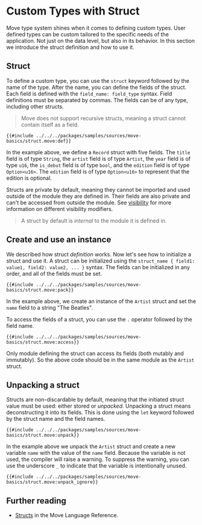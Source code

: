 # Custom Types with Struct

Move type system shines when it comes to defining custom types. User defined types can be custom tailored to the specific needs of the application. Not just on the data level, but also in its behavior. In this section we introduce the struct definition and how to use it.

## Struct

To define a custom type, you can use the `struct` keyword followed by the name of the type. After the name, you can define the fields of the struct. Each field is defined with the `field_name: field_type` syntax. Field definitions must be separated by commas. The fields can be of any type, including other structs.

> Move does not support recursive structs, meaning a struct cannot contain itself as a field.

```move
{{#include ../../../packages/samples/sources/move-basics/struct.move:def}}
```

In the example above, we define a `Record` struct with five fields. The `title` field is of type `String`, the `artist` field is of type `Artist`, the `year` field is of type `u16`, the `is_debut` field is of type `bool`, and the `edition` field is of type `Option<u16>`. The `edition` field is of type `Option<u16>` to represent that the edition is optional.

Structs are private by default, meaning they cannot be imported and used outside of the module they are defined in. Their fields are also private and can't be accessed from outside the module. See [visibility](./visibility.md) for more information on different visibility modifiers.

> A struct by default is _internal_ to the module it is defined in.

## Create and use an instance

We described how struct _definition_ works. Now let's see how to initialize a struct and use it. A struct can be initialized using the `struct_name { field1: value1, field2: value2, ... }` syntax. The fields can be initialized in any order, and all of the fields must be set.

```move
{{#include ../../../packages/samples/sources/move-basics/struct.move:pack}}
```

In the example above, we create an instance of the `Artist` struct and set the `name` field to a string "The Beatles".

To access the fields of a struct, you can use the `.` operator followed by the field name.

```move
{{#include ../../../packages/samples/sources/move-basics/struct.move:access}}
```

Only module defining the struct can access its fields (both mutably and immutably). So the above code should be in the same module as the `Artist` struct.

<!-- ## Accessing Fields

Struct fields are private and can be accessed only by the module defining the struct. To access the fields of a struct, you can use the `.` operator followed by the field name.

```move
# anchor: access
{{#include ../../../packages/samples/sources/move-basics/struct.move:access}}
```
-->

## Unpacking a struct

Structs are non-discardable by default, meaning that the initiated struct value must be used: either stored or _unpacked_. Unpacking a struct means deconstructing it into its fields. This is done using the `let` keyword followed by the struct name and the field names.

```move
{{#include ../../../packages/samples/sources/move-basics/struct.move:unpack}}
```

In the example above we unpack the `Artist` struct and create a new variable `name` with the value of the `name` field. Because the variable is not used, the compiler will raise a warning. To suppress the warning, you can use the underscore `_` to indicate that the variable is intentionally unused.

```move
{{#include ../../../packages/samples/sources/move-basics/struct.move:unpack_ignore}}
```

## Further reading

- [Structs](/reference/structs.html) in the Move Language Reference.

